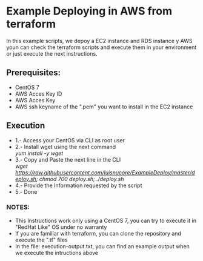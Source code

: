 # Example Deploying in AWS from terraform
In this example scripts, we depoy a EC2 instance and RDS instance y AWS
youn can check the terraform scripts and execute them in your environment or just execute the next instructions.

## Prerequisites:
 - CentOS 7
 - AWS Acces Key ID
 - AWS Acces Key
 - AWS ssh keyname of the ".pem" you want to install in the EC2 instance

## Execution
  - 1.- Access your CentOS via CLI as root user
  - 2.- Install wget using the next command  
    *yum install -y wget*
  - 3.- Copy and Paste the next line in the CLI  
   *wget https://raw.githubusercontent.com/luisnucore/ExampleDeploy/master/deploy.sh; chmod 700 deploy.sh; ./deploy.sh*
  - 4.- Provide the Information requested by the script
  - 5.- Done  



### NOTES:
  - This Instructions work only using a CentOS 7, you can try to execute it in "RedHat Like" OS under no warranty  
  - If you are familiar with terraform, you can clone the repository and execute the ".tf" files
  - In the file: execution-output.txt, you can find an example output when we execute the intructions above 
